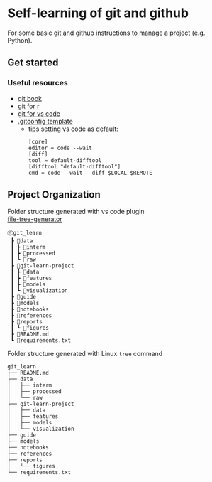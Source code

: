 Self-learning of git and github
============
For some basic git and github instructions to manage a project (e.g. Python).

Get started
------------

### Useful resources
- [git book](https://git-scm.com/book/en/v2)
- [git for r](https://intro2r.com/github_r.html)
- [git for vs code](https://code.visualstudio.com/docs/sourcecontrol/overview)
- [.gitconfig template](https://gist.github.com/cxiao13/f3504988d2b01cd8065adc49fdfb15bb)
    - tips setting vs code as default: 
        ```git
        [core]
        editor = code --wait
        [diff]
        tool = default-difftool
        [difftool "default-difftool"]
        cmd = code --wait --diff $LOCAL $REMOTE
        ```




Project Organization
-------------
Folder structure generated with vs code plugin [	
file-tree-generator](https://marketplace.visualstudio.com/items?itemName=Shinotatwu-DS.file-tree-generator&ssr=false#review-details)
```
📦git_learn
 ┣ 📂data
 ┃ ┣ 📂interm
 ┃ ┣ 📂processed
 ┃ ┗ 📂raw
 ┣ 📂git-learn-project
 ┃ ┣ 📂data
 ┃ ┣ 📂features
 ┃ ┣ 📂models
 ┃ ┗ 📂visualization
 ┣ 📂guide
 ┣ 📂models
 ┣ 📂notebooks
 ┣ 📂references
 ┣ 📂reports
 ┃ ┗ 📂figures
 ┣ 📜README.md
 ┗ 📜requirements.txt
 ```
Folder structure generated with Linux `tree` command
 ```
git_learn
├── README.md
├── data
│   ├── interm
│   ├── processed
│   └── raw
├── git-learn-project
│   ├── data
│   ├── features
│   ├── models
│   └── visualization
├── guide
├── models
├── notebooks
├── references
├── reports
│   └── figures
└── requirements.txt
 ```


 
